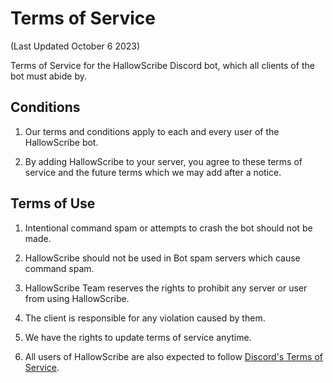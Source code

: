 <h1>Terms of Service</h1>

(Last Updated October 6 2023)

Terms of Service for the HallowScribe Discord bot, which all clients of the bot must abide by.

<h2>Conditions</h2>

1. Our terms and conditions apply to each and every user of the HallowScribe bot.

2. By adding HallowScribe to your server, you agree to these terms of service and the future terms which we may add after a notice.

<h2>Terms of Use</h2>

1. Intentional command spam or attempts to crash the bot should not be made.

2. HallowScribe should not be used in Bot spam servers which cause command spam.

3. HallowScribe Team reserves the rights to prohibit any server or user from using HallowScribe.

4. The client is responsible for any violation caused by them.

5. We have the rights to update terms of service anytime.

6. All users of HallowScribe are also expected to follow <a href="https://discord.com/terms">Discord's Terms of Service</a>.